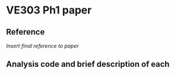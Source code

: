 # VE303 Ph1 paper

## Reference

_Insert final reference to paper_

## Analysis code and brief description of each

